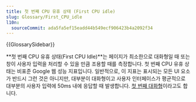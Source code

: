 ```yaml
---
title: 첫 번째 CPU 유휴 상태 (First CPU idle)
slug: Glossary/First_CPU_idle
l10n:
  sourceCommit: ada5fa5ef15eadd44b549ecf906423b4a2092f34
---
```


{{GlossarySidebar}}

**첫 번째 CPU 유휴 상태(First CPU Idle)**는 페이지가 최소한으로 대화형일 때 또는 창이 사용자 입력을 처리할 수 있을 만큼 조용할 때를 측정합니다. 첫 번째 CPU 유휴 상태는 비표준 Google 웹 성능 지표입니다. 일반적으로, 이 지표는 표시되는 모든 UI 요소가 반드시 그런 것은 아니지만, 대부분이 대화형이고 사용자 인터페이스가 평균적으로 대부분의 사용자 입력에 50ms 내에 응답할 때 발생합니다. [첫 번째 대화형](/ko/docs/Glossary/First_interactive)이라고도 합니다.
